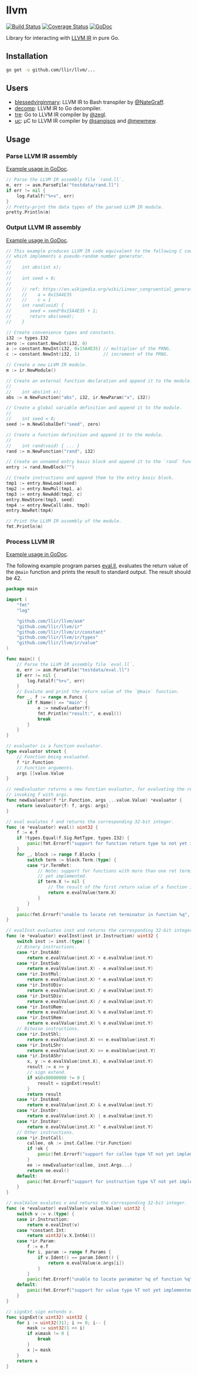 # llvm

[![Build Status](https://travis-ci.org/llir/llvm.svg?branch=master)](https://travis-ci.org/llir/llvm)
[![Coverage Status](https://coveralls.io/repos/github/llir/llvm/badge.svg?branch=master)](https://coveralls.io/github/llir/llvm?branch=master)
[![GoDoc](https://godoc.org/github.com/llir/llvm?status.svg)](https://godoc.org/github.com/llir/llvm)

Library for interacting with [LLVM IR](http://llvm.org/docs/LangRef.html) in pure Go.

## Installation

```bash
go get -u github.com/llir/llvm/...
```

## Users

* [blessedvirginmary](https://github.com/NateGraff/blessedvirginmary): LLVM IR to Bash transpiler by [@NateGraff](https://github.com/NateGraff).
* [decomp](https://github.com/decomp/decomp): LLVM IR to Go decompiler.
* [tre](https://github.com/zegl/tre): Go to LLVM IR compiler by [@zegl](https://github.com/zegl).
* [uc](https://github.com/mewmew/uc): µC to LLVM IR compiler by [@sangisos](https://github.com/sangisos) and [@mewmew](https://github.com/mewmew).

## Usage

### Parse LLVM IR assembly

[Example usage in GoDoc](https://godoc.org/github.com/llir/llvm/asm#example-package).

```go
// Parse the LLVM IR assembly file `rand.ll`.
m, err := asm.ParseFile("testdata/rand.ll")
if err != nil {
	log.Fatalf("%+v", err)
}
// Pretty-print the data types of the parsed LLVM IR module.
pretty.Println(m)
```

### Output LLVM IR assembly

[Example usage in GoDoc](https://godoc.org/github.com/llir/llvm/ir#example-package).

```go
// This example produces LLVM IR code equivalent to the following C code,
// which implements a pseudo-random number generator.
//
//    int abs(int x);
//
//    int seed = 0;
//
//    // ref: https://en.wikipedia.org/wiki/Linear_congruential_generator
//    //    a = 0x15A4E35
//    //    c = 1
//    int rand(void) {
//       seed = seed*0x15A4E35 + 1;
//       return abs(seed);
//    }

// Create convenience types and constants.
i32 := types.I32
zero := constant.NewInt(i32, 0)
a := constant.NewInt(i32, 0x15A4E35) // multiplier of the PRNG.
c := constant.NewInt(i32, 1)         // increment of the PRNG.

// Create a new LLVM IR module.
m := ir.NewModule()

// Create an external function declaration and append it to the module.
//
//    int abs(int x);
abs := m.NewFunction("abs", i32, ir.NewParam("x", i32))

// Create a global variable definition and append it to the module.
//
//    int seed = 0;
seed := m.NewGlobalDef("seed", zero)

// Create a function definition and append it to the module.
//
//    int rand(void) { ... }
rand := m.NewFunction("rand", i32)

// Create an unnamed entry basic block and append it to the `rand` function.
entry := rand.NewBlock("")

// Create instructions and append them to the entry basic block.
tmp1 := entry.NewLoad(seed)
tmp2 := entry.NewMul(tmp1, a)
tmp3 := entry.NewAdd(tmp2, c)
entry.NewStore(tmp3, seed)
tmp4 := entry.NewCall(abs, tmp3)
entry.NewRet(tmp4)

// Print the LLVM IR assembly of the module.
fmt.Println(m)
```

### Process LLVM IR

[Example usage in GoDoc](https://godoc.org/github.com/llir/llvm/ir#example-package--Evaluator).

The following example program parses [eval.ll](ir/testdata/eval.ll), evaluates the return value of the `@main` function and prints the result to standard output. The result should be 42.

```go
package main

import (
	"fmt"
	"log"

	"github.com/llir/llvm/asm"
	"github.com/llir/llvm/ir"
	"github.com/llir/llvm/ir/constant"
	"github.com/llir/llvm/ir/types"
	"github.com/llir/llvm/ir/value"
)

func main() {
	// Parse the LLVM IR assembly file `eval.ll`.
	m, err := asm.ParseFile("testdata/eval.ll")
	if err != nil {
		log.Fatalf("%+v", err)
	}
	// Evalute and print the return value of the `@main` function.
	for _, f := range m.Funcs {
		if f.Name() == "main" {
			e := newEvaluator(f)
			fmt.Println("result:", e.eval())
			break
		}
	}
}

// evaluator is a function evaluator.
type evaluator struct {
	// Function being evaluated.
	f *ir.Function
	// Function arguments.
	args []value.Value
}

// newEvaluator returns a new function evaluator, for evaluating the result of
// invoking f with args.
func newEvaluator(f *ir.Function, args ...value.Value) *evaluator {
	return &evaluator{f: f, args: args}
}

// eval evalutes f and returns the corresponding 32-bit integer.
func (e *evaluator) eval() uint32 {
	f := e.f
	if !types.Equal(f.Sig.RetType, types.I32) {
		panic(fmt.Errorf("support for function return type %s not yet implemented", f.Sig.RetType))
	}
	for _, block := range f.Blocks {
		switch term := block.Term.(type) {
		case *ir.TermRet:
			// Note: support for functions with more than one ret terminator not
			// yet implemented.
			if term.X != nil {
				// The result of the first return value of a function is evaluated.
				return e.evalValue(term.X)
			}
		}
	}
	panic(fmt.Errorf("unable to locate ret terminator in function %q", f.Ident()))
}

// evalInst evaluates inst and returns the corresponding 32-bit integer.
func (e *evaluator) evalInst(inst ir.Instruction) uint32 {
	switch inst := inst.(type) {
	// Binary instructions.
	case *ir.InstAdd:
		return e.evalValue(inst.X) + e.evalValue(inst.Y)
	case *ir.InstSub:
		return e.evalValue(inst.X) - e.evalValue(inst.Y)
	case *ir.InstMul:
		return e.evalValue(inst.X) * e.evalValue(inst.Y)
	case *ir.InstUDiv:
		return e.evalValue(inst.X) / e.evalValue(inst.Y)
	case *ir.InstSDiv:
		return e.evalValue(inst.X) / e.evalValue(inst.Y)
	case *ir.InstURem:
		return e.evalValue(inst.X) % e.evalValue(inst.Y)
	case *ir.InstSRem:
		return e.evalValue(inst.X) % e.evalValue(inst.Y)
	// Bitwise instructions.
	case *ir.InstShl:
		return e.evalValue(inst.X) << e.evalValue(inst.Y)
	case *ir.InstLShr:
		return e.evalValue(inst.X) >> e.evalValue(inst.Y)
	case *ir.InstAShr:
		x, y := e.evalValue(inst.X), e.evalValue(inst.Y)
		result := x >> y
		// sign extend.
		if x&0x80000000 != 0 {
			result = signExt(result)
		}
		return result
	case *ir.InstAnd:
		return e.evalValue(inst.X) & e.evalValue(inst.Y)
	case *ir.InstOr:
		return e.evalValue(inst.X) | e.evalValue(inst.Y)
	case *ir.InstXor:
		return e.evalValue(inst.X) ^ e.evalValue(inst.Y)
	// Other instructions.
	case *ir.InstCall:
		callee, ok := inst.Callee.(*ir.Function)
		if !ok {
			panic(fmt.Errorf("support for callee type %T not yet implemented", inst.Callee))
		}
		ee := newEvaluator(callee, inst.Args...)
		return ee.eval()
	default:
		panic(fmt.Errorf("support for instruction type %T not yet implemented", inst))
	}
}

// evalValue evalutes v and returns the corresponding 32-bit integer.
func (e *evaluator) evalValue(v value.Value) uint32 {
	switch v := v.(type) {
	case ir.Instruction:
		return e.evalInst(v)
	case *constant.Int:
		return uint32(v.X.Int64())
	case *ir.Param:
		f := e.f
		for i, param := range f.Params {
			if v.Ident() == param.Ident() {
				return e.evalValue(e.args[i])
			}
		}
		panic(fmt.Errorf("unable to locate paramater %q of function %q", v.Ident(), f.Ident()))
	default:
		panic(fmt.Errorf("support for value type %T not yet implemented", v))
	}
}

// signExt sign extends x.
func signExt(x uint32) uint32 {
	for i := uint32(31); i >= 0; i-- {
		mask := uint32(1 << i)
		if x&mask != 0 {
			break
		}
		x |= mask
	}
	return x
}
```
